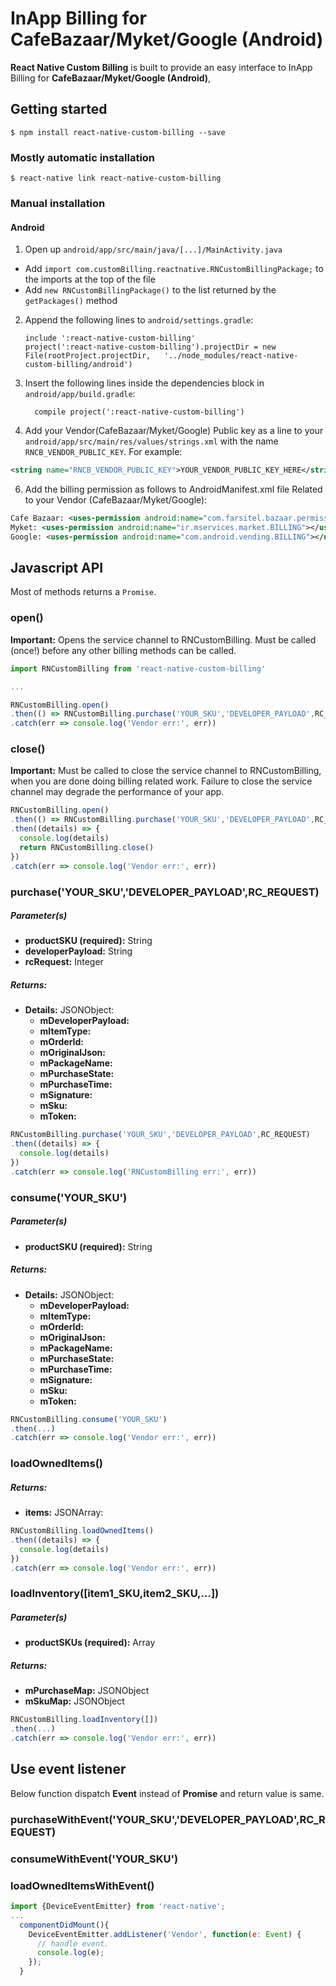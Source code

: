 InApp Billing for CafeBazaar/Myket/Google (Android)
=============
**React Native Custom Billing** is built to provide an easy interface to InApp Billing for **CafeBazaar/Myket/Google (Android)**,


## Getting started

`$ npm install react-native-custom-billing --save`

### Mostly automatic installation

`$ react-native link react-native-custom-billing`

### Manual installation


#### Android

1. Open up `android/app/src/main/java/[...]/MainActivity.java`
  - Add `import com.customBilling.reactnative.RNCustomBillingPackage;` to the imports at the top of the file
  - Add `new RNCustomBillingPackage()` to the list returned by the `getPackages()` method
2. Append the following lines to `android/settings.gradle`:
  	```
  	include ':react-native-custom-billing'
  	project(':react-native-custom-billing').projectDir = new File(rootProject.projectDir, 	'../node_modules/react-native-custom-billing/android')
  	```
3. Insert the following lines inside the dependencies block in `android/app/build.gradle`:
  	```
      compile project(':react-native-custom-billing')

5. Add your Vendor(CafeBazaar/Myket/Google) Public key as a line to your `android/app/src/main/res/values/strings.xml` with the name `RNCB_VENDOR_PUBLIC_KEY`. For example:
```xml
<string name="RNCB_VENDOR_PUBLIC_KEY">YOUR_VENDOR_PUBLIC_KEY_HERE</string>
```
6. Add the billing permission as follows to AndroidManifest.xml file Related to your Vendor (CafeBazaar/Myket/Google):
```xml
Cafe Bazaar: <uses-permission android:name="com.farsitel.bazaar.permission.PAY_THROUGH_BAZAAR"></uses-permission>
Myket: <uses-permission android:name="ir.mservices.market.BILLING"></uses-permission>
Google: <uses-permission android:name="com.android.vending.BILLING"></uses-permission>
```

## Javascript API
Most of methods returns a `Promise`.

### open()

**Important:** Opens the service channel to RNCustomBilling. Must be called (once!) before any other billing methods can be called.

```javascript
import RNCustomBilling from 'react-native-custom-billing'

...

RNCustomBilling.open()
.then(() => RNCustomBilling.purchase('YOUR_SKU','DEVELOPER_PAYLOAD',RC_REQUEST))
.catch(err => console.log('Vendor err:', err))
```

### close()
**Important:** Must be called to close the service channel to RNCustomBilling, when you are done doing billing related work. Failure to close the service channel may degrade the performance of your app.
```javascript
RNCustomBilling.open()
.then(() => RNCustomBilling.purchase('YOUR_SKU','DEVELOPER_PAYLOAD',RC_REQUEST))
.then((details) => {
  console.log(details)
  return RNCustomBilling.close()
})
.catch(err => console.log('Vendor err:', err))
```

### purchase('YOUR_SKU','DEVELOPER_PAYLOAD',RC_REQUEST)
##### Parameter(s)
* **productSKU (required):** String
* **developerPayload:** String
* **rcRequest:** Integer

##### Returns:
* **Details:** JSONObject:
  * **mDeveloperPayload:**
  * **mItemType:**
  * **mOrderId:**
  * **mOriginalJson:**
  * **mPackageName:**
  * **mPurchaseState:**
  * **mPurchaseTime:**
  * **mSignature:**
  * **mSku:**
  * **mToken:**

```javascript
RNCustomBilling.purchase('YOUR_SKU','DEVELOPER_PAYLOAD',RC_REQUEST)
.then((details) => {
  console.log(details)
})
.catch(err => console.log('RNCustomBilling err:', err))
```

### consume('YOUR_SKU')
##### Parameter(s)
* **productSKU (required):** String

##### Returns:
* **Details:** JSONObject:
  * **mDeveloperPayload:**
  * **mItemType:**
  * **mOrderId:**
  * **mOriginalJson:**
  * **mPackageName:**
  * **mPurchaseState:**
  * **mPurchaseTime:**
  * **mSignature:**
  * **mSku:**
  * **mToken:**

```javascript
RNCustomBilling.consume('YOUR_SKU')
.then(...)
.catch(err => console.log('Vendor err:', err))
```

### loadOwnedItems()

##### Returns:
* **items:** JSONArray:


```javascript
RNCustomBilling.loadOwnedItems()
.then((details) => {
  console.log(details)
})
.catch(err => console.log('Vendor err:', err))
```

### loadInventory([item1_SKU,item2_SKU,...])
##### Parameter(s)
* **productSKUs (required):** Array<String>

##### Returns:
* **mPurchaseMap:** JSONObject
* **mSkuMap:** JSONObject

```javascript
RNCustomBilling.loadInventory([])
.then(...)
.catch(err => console.log('Vendor err:', err))
```

## Use event listener
Below function dispatch **Event** instead of **Promise** and return value is same.

### purchaseWithEvent('YOUR_SKU','DEVELOPER_PAYLOAD',RC_REQUEST)
### consumeWithEvent('YOUR_SKU')
### loadOwnedItemsWithEvent()


```javascript
import {DeviceEventEmitter} from 'react-native';
...
  componentDidMount(){
    DeviceEventEmitter.addListener('Vendor', function(e: Event) {
      // handle event.
      console.log(e);
    });
  }
```
